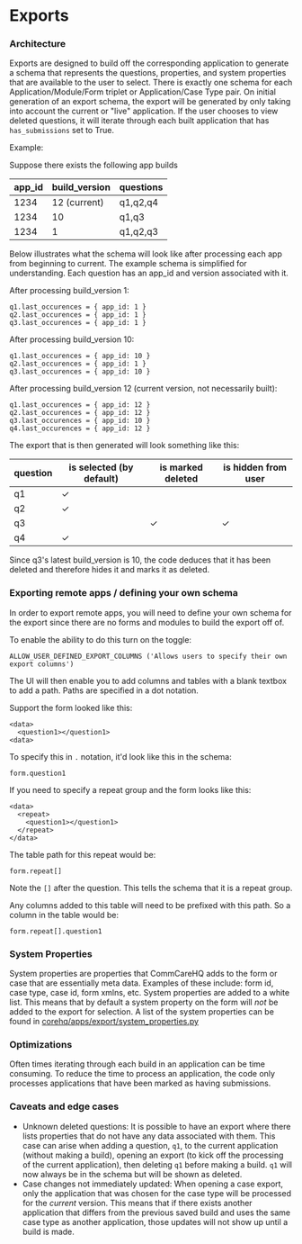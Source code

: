 # Exports

### Architecture

Exports are designed to build off the corresponding application to generate a schema that represents the questions, properties, and system properties that are available to the user to select. There is exactly one schema for each Application/Module/Form triplet or Application/Case Type pair. On initial generation of an export schema, the export will be generated by only taking into account the current or "live" application. If the user chooses to view deleted questions, it will iterate through each built application that has `has_submissions` set to True.

Example:

Suppose there exists the following app builds

| app_id  | build_version | questions |
|---|---|---|
| 1234  | 12 (current) | q1,q2,q4   |
| 1234  | 10  | q1,q3   |
| 1234  | 1  | q1,q2,q3   |

Below illustrates what the schema will look like after processing each app from beginning to current. The example schema is simplified for understanding. Each question has an app_id and version associated with it.

After processing build_version 1:
```
q1.last_occurences = { app_id: 1 }
q2.last_occurences = { app_id: 1 }
q3.last_occurences = { app_id: 1 }
```

After processing build_version 10:
```
q1.last_occurences = { app_id: 10 }
q2.last_occurences = { app_id: 1 }
q3.last_occurences = { app_id: 10 }
```

After processing build_version 12 (current version, not necessarily built):
```
q1.last_occurences = { app_id: 12 }
q2.last_occurences = { app_id: 12 }
q3.last_occurences = { app_id: 10 }
q4.last_occurences = { app_id: 12 }
```

The export that is then generated will look something like this:

| question | is selected (by default) | is marked deleted | is hidden from user |
|------|---|---|---|
| q1 | ✓ |  |  |
| q2 | ✓ |  |  |
| q3 | | ✓ | ✓ |
| q4 | ✓ |  |  |

Since q3's latest build_version is 10, the code deduces that it has been deleted and therefore hides it and marks it as deleted.

### Exporting remote apps / defining your own schema

In order to export remote apps, you will need to define your own schema for the export since there are no forms and modules to build the export off of.

To enable the ability to do this turn on the toggle:
```
ALLOW_USER_DEFINED_EXPORT_COLUMNS ('Allows users to specify their own export columns')
```

The UI will then enable you to add columns and tables with a blank textbox to add a path. Paths are specified in a dot notation.

Support the form looked like this:

```
<data>
  <question1></question1>
<data>
```

To specify this in `.` notation, it'd look like this in the schema:
```
form.question1
```

If you need to specify a repeat group and the form looks like this:

```
<data>
  <repeat>
    <question1></question1>
  </repeat>
</data>
```

The table path for this repeat would be:
```
form.repeat[]
```
Note the `[]` after the question. This tells the schema that it is a repeat group.

Any columns added to this table will need to be prefixed with this path. So a column in the table would be:

```
form.repeat[].question1
```

### System Properties

System properties are properties that CommCareHQ adds to the form or case that are essentially meta data.  Examples of these include: form id, case type, case id, form xmlns, etc. System properties are added to a white list. This means that by default a system property on the form will _not_ be added to the export for selection. A list of the system properties can be found in [corehq/apps/export/system_properties.py](https://github.com/dimagi/commcare-hq/blob/master/corehq/apps/export/system_properties.py)

### Optimizations

Often times iterating through each build in an application can be time consuming. To reduce the time to process an application, the code only processes applications that have been marked as having submissions.

### Caveats and edge cases

- Unknown deleted questions: It is possible to have an export where there lists properties that do not have any data associated with them. This case can arise when adding a question, `q1`, to the current application (without making a build), opening an export (to kick off the processing of the current application), then deleting `q1` before making a build. `q1` will now always be in the schema but will be shown as deleted.
- Case changes not immediately updated: When opening a case export, only the application that was chosen for the case type will be processed for the _current_ version. This means that if there exists another application that differs from the previous saved build and uses the same case type as another application, those updates will not show up until a build is made.
